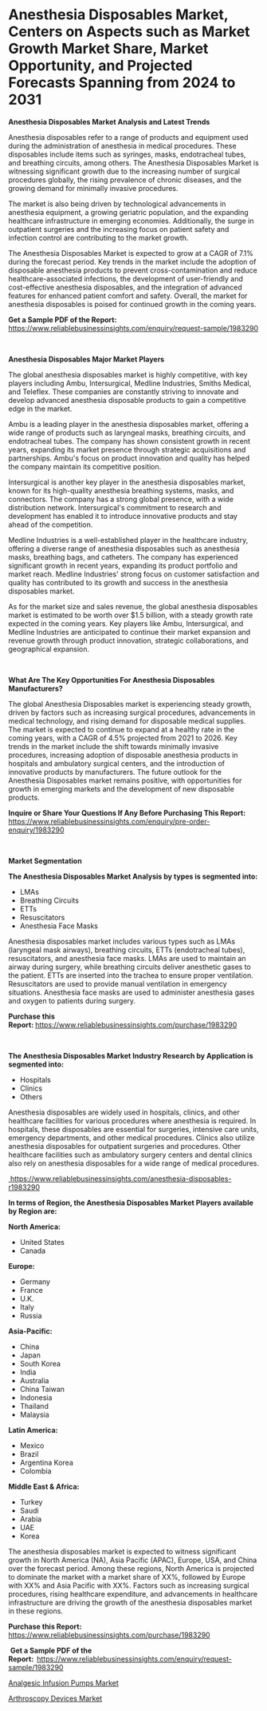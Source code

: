 <p><h1>Anesthesia Disposables Market, Centers on Aspects such as Market Growth Market Share, Market Opportunity, and Projected Forecasts Spanning from 2024 to 2031</h1></p><p><strong>Anesthesia Disposables Market Analysis and Latest Trends</strong></p>
<p><p>Anesthesia disposables refer to a range of products and equipment used during the administration of anesthesia in medical procedures. These disposables include items such as syringes, masks, endotracheal tubes, and breathing circuits, among others. The Anesthesia Disposables Market is witnessing significant growth due to the increasing number of surgical procedures globally, the rising prevalence of chronic diseases, and the growing demand for minimally invasive procedures.</p><p>The market is also being driven by technological advancements in anesthesia equipment, a growing geriatric population, and the expanding healthcare infrastructure in emerging economies. Additionally, the surge in outpatient surgeries and the increasing focus on patient safety and infection control are contributing to the market growth.</p><p>The Anesthesia Disposables Market is expected to grow at a CAGR of 7.1% during the forecast period. Key trends in the market include the adoption of disposable anesthesia products to prevent cross-contamination and reduce healthcare-associated infections, the development of user-friendly and cost-effective anesthesia disposables, and the integration of advanced features for enhanced patient comfort and safety. Overall, the market for anesthesia disposables is poised for continued growth in the coming years.</p></p>
<p><strong>Get a Sample PDF of the Report:&nbsp;</strong> <a href="https://www.reliablebusinessinsights.com/enquiry/request-sample/1983290">https://www.reliablebusinessinsights.com/enquiry/request-sample/1983290</a></p>
<p>&nbsp;</p>
<p><strong>Anesthesia Disposables Major Market Players</strong></p>
<p><p>The global anesthesia disposables market is highly competitive, with key players including Ambu, Intersurgical, Medline Industries, Smiths Medical, and Teleflex. These companies are constantly striving to innovate and develop advanced anesthesia disposable products to gain a competitive edge in the market.</p><p>Ambu is a leading player in the anesthesia disposables market, offering a wide range of products such as laryngeal masks, breathing circuits, and endotracheal tubes. The company has shown consistent growth in recent years, expanding its market presence through strategic acquisitions and partnerships. Ambu's focus on product innovation and quality has helped the company maintain its competitive position.</p><p>Intersurgical is another key player in the anesthesia disposables market, known for its high-quality anesthesia breathing systems, masks, and connectors. The company has a strong global presence, with a wide distribution network. Intersurgical's commitment to research and development has enabled it to introduce innovative products and stay ahead of the competition.</p><p>Medline Industries is a well-established player in the healthcare industry, offering a diverse range of anesthesia disposables such as anesthesia masks, breathing bags, and catheters. The company has experienced significant growth in recent years, expanding its product portfolio and market reach. Medline Industries' strong focus on customer satisfaction and quality has contributed to its growth and success in the anesthesia disposables market.</p><p>As for the market size and sales revenue, the global anesthesia disposables market is estimated to be worth over $1.5 billion, with a steady growth rate expected in the coming years. Key players like Ambu, Intersurgical, and Medline Industries are anticipated to continue their market expansion and revenue growth through product innovation, strategic collaborations, and geographical expansion.</p></p>
<p>&nbsp;</p>
<p><strong>What Are The Key Opportunities For Anesthesia Disposables Manufacturers?</strong></p>
<p><p>The global Anesthesia Disposables market is experiencing steady growth, driven by factors such as increasing surgical procedures, advancements in medical technology, and rising demand for disposable medical supplies. The market is expected to continue to expand at a healthy rate in the coming years, with a CAGR of 4.5% projected from 2021 to 2026. Key trends in the market include the shift towards minimally invasive procedures, increasing adoption of disposable anesthesia products in hospitals and ambulatory surgical centers, and the introduction of innovative products by manufacturers. The future outlook for the Anesthesia Disposables market remains positive, with opportunities for growth in emerging markets and the development of new disposable products.</p></p>
<p><strong>Inquire or Share Your Questions If Any Before Purchasing This Report:</strong> <a href="https://www.reliablebusinessinsights.com/enquiry/pre-order-enquiry/1983290">https://www.reliablebusinessinsights.com/enquiry/pre-order-enquiry/1983290</a></p>
<p>&nbsp;</p>
<p><strong>Market Segmentation</strong></p>
<p><strong>The Anesthesia Disposables Market Analysis by types is segmented into:</strong></p>
<p><ul><li>LMAs</li><li>Breathing Circuits</li><li>ETTs</li><li>Resuscitators</li><li>Anesthesia Face Masks</li></ul></p>
<p><p>Anesthesia disposables market includes various types such as LMAs (laryngeal mask airways), breathing circuits, ETTs (endotracheal tubes), resuscitators, and anesthesia face masks. LMAs are used to maintain an airway during surgery, while breathing circuits deliver anesthetic gases to the patient. ETTs are inserted into the trachea to ensure proper ventilation. Resuscitators are used to provide manual ventilation in emergency situations. Anesthesia face masks are used to administer anesthesia gases and oxygen to patients during surgery.</p></p>
<p><strong>Purchase this Report:&nbsp;</strong><a href="https://www.reliablebusinessinsights.com/purchase/1983290">https://www.reliablebusinessinsights.com/purchase/1983290</a></p>
<p>&nbsp;</p>
<p><strong>The Anesthesia Disposables Market Industry Research by Application is segmented into:</strong></p>
<p><ul><li>Hospitals</li><li>Clinics</li><li>Others</li></ul></p>
<p><p>Anesthesia disposables are widely used in hospitals, clinics, and other healthcare facilities for various procedures where anesthesia is required. In hospitals, these disposables are essential for surgeries, intensive care units, emergency departments, and other medical procedures. Clinics also utilize anesthesia disposables for outpatient surgeries and procedures. Other healthcare facilities such as ambulatory surgery centers and dental clinics also rely on anesthesia disposables for a wide range of medical procedures.</p></p>
<p><a href="https://www.reliablebusinessinsights.com/anesthesia-disposables-r1983290">&nbsp;https://www.reliablebusinessinsights.com/anesthesia-disposables-r1983290</a></p>
<p><strong>In terms of Region, the Anesthesia Disposables Market Players available by Region are:</strong></p>
<p>
    <p> <strong> North America: </strong>
        <ul>
            <li>United States</li>
            <li>Canada</li>
        </ul>
        </p> 
    <p> <strong> Europe: </strong>
        <ul>
            <li>Germany</li>
            <li>France</li>
            <li>U.K.</li>
            <li>Italy</li>
            <li>Russia</li>
        </ul>
        </p> 
    <p> <strong> Asia-Pacific: </strong>
        <ul>
            <li>China</li>
            <li>Japan</li>
            <li>South Korea</li>
            <li>India</li>
            <li>Australia</li>
            <li>China Taiwan</li>
            <li>Indonesia</li>
            <li>Thailand</li>
            <li>Malaysia</li>
        </ul>
        </p> 
    <p> <strong> Latin America: </strong>
        <ul>
            <li>Mexico</li>
            <li>Brazil</li>
            <li>Argentina Korea</li>
            <li>Colombia</li>
        </ul>
        </p> 
    <p> <strong> Middle East & Africa: </strong>
        <ul>
            <li>Turkey</li>
            <li>Saudi</li>
            <li>Arabia</li>
            <li>UAE</li>
            <li>Korea</li>
        </ul>
    </p>
    </p>
<p><p>The anesthesia disposables market is expected to witness significant growth in North America (NA), Asia Pacific (APAC), Europe, USA, and China over the forecast period. Among these regions, North America is projected to dominate the market with a market share of XX%, followed by Europe with XX% and Asia Pacific with XX%. Factors such as increasing surgical procedures, rising healthcare expenditure, and advancements in healthcare infrastructure are driving the growth of the anesthesia disposables market in these regions.</p></p>
<p><strong>Purchase this Report: </strong><a href="https://www.reliablebusinessinsights.com/purchase/1983290">https://www.reliablebusinessinsights.com/purchase/1983290</a></p>
<p>&nbsp;<strong>Get a Sample PDF of the Report:&nbsp;&nbsp;</strong><a href="https://www.reliablebusinessinsights.com/enquiry/request-sample/1983290">https://www.reliablebusinessinsights.com/enquiry/request-sample/1983290</a></p>
<p><strong></strong></p>
<p><p><a href="https://github.com/widyafarer/Market-Research-Report-List-1/blob/main/analgesic-infusion-pumps-market.md">Analgesic Infusion Pumps Market</a></p><p><a href="https://github.com/sydneyHaley871/Market-Research-Report-List-1/blob/main/arthroscopy-devices-market.md">Arthroscopy Devices Market</a></p></p>